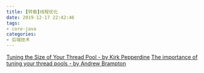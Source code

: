 ```yaml
---
title: [转载]线程优化
date: 2019-12-17 22:42:46
tags: 
- core-java
categories:
- 后端技术
---
```


[Tuning the Size of Your Thread Pool - by Kirk Pepperdine](https://www.infoq.com/articles/Java-Thread-Pool-Performance-Tuning/)
[The importance of tuning your thread pools - by Andrew Brampton](https://blog.bramp.net/post/2015/12/17/the-importance-of-tuning-your-thread-pools/)